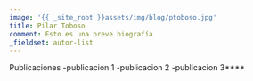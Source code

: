 ```yaml
---
image: '{{ _site_root }}assets/img/blog/ptoboso.jpg'
title: Pilar Toboso
comment: Esto es una breve biografía
_fieldset: autor-list
---
```

Publicaciones
-publicacion 1 
-publicacion 2
-publicacion 3****